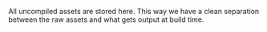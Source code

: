 All uncompiled assets are stored here. This way we have a clean separation between the raw assets and what gets output at build time.
